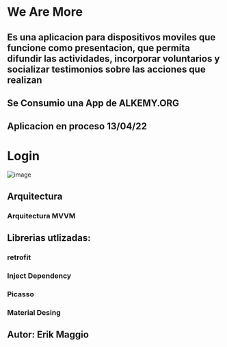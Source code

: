 # We Are More

## Es una aplicacion para dispositivos moviles que funcione como presentacion, que permita difundir las actividades, incorporar voluntarios y socializar testimonios sobre las acciones que realizan

## Se Consumio una App de ALKEMY.ORG

## Aplicacion en proceso 13/04/22

# Login
![image](https://user-images.githubusercontent.com/87202940/163234673-0ec374e3-8124-425a-9f1e-e854b0c50da1.png)

## Arquitectura
### Arquitectura MVVM

## Librerias utlizadas:
### retrofit
### Inject Dependency
### Picasso 
### Material Desing

## Autor: Erik Maggio
